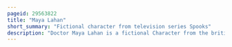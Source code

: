 ```yaml
---
pageid: 29563822
title: "Maya Lahan"
short_summary: "Fictional character from television series Spooks"
description: "Doctor Maya Lahan is a fictional Character from the british Spy Television Series spooks which follows the Exploits of Section D a Counter-Terrorism Division in Mi5. She is portrayed by the british Actress Laila Rouass. Maya is introduced in the ninth Series of the Programme as the first Love and former Girlfriend of John Bateman fifteen Years before the Events of the Series."
---
```

